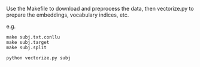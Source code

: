 Use the Makefile to download and preprocess the data, then vectorize.py to
prepare the embeddings, vocabulary indices, etc.

e.g.

```
make subj.txt.conllu
make subj.target
make subj.split

python vectorize.py subj
```

